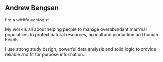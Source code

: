 ## Andrew Bengsen

I'm a widlife ecologist.  

My work is all about helping people to manage overabundant mammal populations to protect natural resources, agricultural production and human health.  

I use strong study design, powerful data analysis and solid logic to provide reliable and fit for purpose information...
